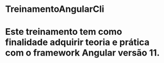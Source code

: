 # TreinamentoAngularCli
# Este treinamento tem como finalidade adquirir teoria e prática com o framework Angular versão 11.
